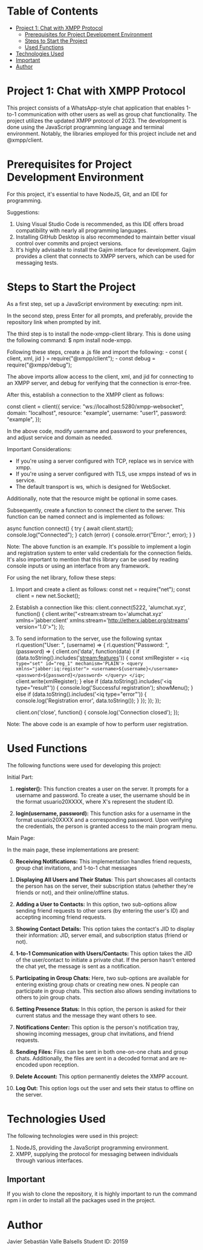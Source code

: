 # Table of Contents

- [Project 1: Chat with XMPP Protocol](#project-1-chat-with-xmpp-protocol)
  - [Prerequisites for Project Development Environment](#prerequisites-for-project-development-environment)
  - [Steps to Start the Project](#steps-to-start-the-project)
  - [Used Functions](#used-functions)
- [Technologies Used](#technologies-used)
- [Important](#important)
- [Author](#author)


# Project 1: Chat with XMPP Protocol

This project consists of a WhatsApp-style chat application that enables 1-to-1 communication with other users as well as group chat functionality. The project utilizes the updated XMPP protocol
of 2023. The development is done using the JavaScript programming language and terminal environment. Notably, the libraries employed for this project include net and @xmpp/client.

# Prerequisites for Project Development Environment

For this project, it's essential to have NodeJS, Git, and an IDE for programming.

Suggestions:

1. Using Visual Studio Code is recommended, as this IDE offers broad compatibility with nearly all programming languages.
2. Installing GitHub Desktop is also recommended to maintain better visual control over commits and project versions.
3. It's highly advisable to install the Gajim interface for development. Gajim provides a client that connects to XMPP servers, which can be used for messaging tests.

# Steps to Start the Project
As a first step, set up a JavaScript environment by executing: npm init.

In the second step, press Enter for all prompts, and preferably, provide the repository link when prompted by init.

The third step is to install the node-xmpp-client library. This is done using the following command: $ npm install node-xmpp.

Following these steps, create a .js file and import the following:
    - const { client, xml, jid } = require("@xmpp/client");
    - const debug = require("@xmpp/debug");

The above imports allow access to the client, xml, and jid for connecting to an XMPP server, and debug for verifying that the connection is error-free.

After this, establish a connection to the XMPP client as follows:

const client = client({
    service: "ws://localhost:5280/xmpp-websocket",
    domain: "localhost",
    resource: "example",
    username: "user1",
    password: "example",
});

In the above code, modify username and password to your preferences, and adjust service and domain as needed.

Important Considerations:
- If you're using a server configured with TCP, replace ws in service with xmpp.
- If you're using a server configured with TLS, use xmpps instead of ws in service.
- The default transport is ws, which is designed for WebSocket.

Additionally, note that the resource might be optional in some cases.

Subsequently, create a function to connect the client to the server. This function can be named connect and is implemented as follows:

async function connect() {
    try {
        await client.start();
        console.log("Connected");
    } catch (error) {
        console.error("Error:", error);
    }
}


Note: The above function is an example. It's possible to implement a login and registration system to enter valid credentials for the connection fields. It's also important to mention that this 
library can be used by reading console inputs or using an interface from any framework.

For using the net library, follow these steps:

1. Import and create a client as follows:
    const net = require("net"); 
    const client = new net.Socket();

2. Establish a connection like this:
    client.connect(5222, 'alumchat.xyz', function() {
        client.write("<stream:stream to='alumchat.xyz' xmlns='jabber:client' xmlns:stream='http://etherx.jabber.org/streams' version='1.0'>");
    });


3. To send information to the server, use the following syntax
    rl.question("User: ", (username) => {
        rl.question("Password: ", (password) => {
            client.on('data', function(data) {
                if (data.toString().includes('<stream:features>')) {
                    const xmlRegister = `
                    <iq type="set" id="reg_1" mechanism='PLAIN'>
                        <query xmlns="jabber:iq:register">
                        <username>${username}</username>
                        <password>${password}</password>
                        </query>
                    </iq>
                    `;
                    client.write(xmlRegister);
                } else if (data.toString().includes('<iq type="result"')) {
                    console.log('Successful registration');
                    showMenu();
                } else if (data.toString().includes('<iq type="error"')) {
                    console.log('Registration error', data.toString());
                }
            });
        });
    });



    client.on('close', function() {
        console.log('Connection closed');
    });


Note: The above code is an example of how to perform user registration.



# Used Functions

The following functions were used for developing this project:

Initial Part:

1. **register():** This function creates a user on the server. It prompts for a username and password. To create a user, the username should be in the format usuario20XXXX, where X's represent the 
               student ID.

2. **login(username, password):** This function asks for a username in the format usuario20XXXX and a corresponding password. Upon verifying the credentials, the person is granted access to the main 
                              program menu.

Main Page:
 
In the main page, these implementations are present:

0. **Receiving Notifications:** This implementation handles friend requests, group chat invitations, and 1-to-1 chat messages

1. **Displaying All Users and Their Status**: This part showcases all contacts the person has on the server, their subscription status (whether they're friends or not), and their online/offline 
                                          status.

2. **Adding a User to Contacts:** In this option, two sub-options allow sending friend requests to other users (by entering the user's ID) and accepting incoming friend requests.

3. **Showing Contact Details:** This option takes the contact's JID to display their information: JID, server email, and subscription status (friend or not).

4. **1-to-1 Communication with Users/Contacts:** This option takes the JID of the user/contact to initiate a private chat. If the person hasn't entered the chat yet, the message is sent as a 
                                             notification.

5. **Participating in Group Chats:** Here, two sub-options are available for entering existing group chats or creating new ones. N people can participate in group chats. This section also allows 
                                 sending invitations to others to join group chats.

6. **Setting Presence Status:** In this option, the person is asked for their current status and the message they want others to see.

7. **Notifications Center:** This option is the person's notification tray, showing incoming messages, group chat invitations, and friend requests.

8. **Sending Files:** Files can be sent in both one-on-one chats and group chats. Additionally, the files are sent in a decoded format and are re-encoded upon reception.

9. **Delete Account:** This option permanently deletes the XMPP account.

10. **Log Out:** This option logs out the user and sets their status to offline on the server.

# Technologies Used

The following technologies were used in this project:

1. NodeJS, providing the JavaScript programming environment.
2. XMPP, supplying the protocol for messaging between individuals through various interfaces.

## Important

If you wish to clone the repository, it is highly important to run the command npm i in order to install all the packages used in the project.

# Author

Javier Sebastián Valle Balsells
Student ID: 20159